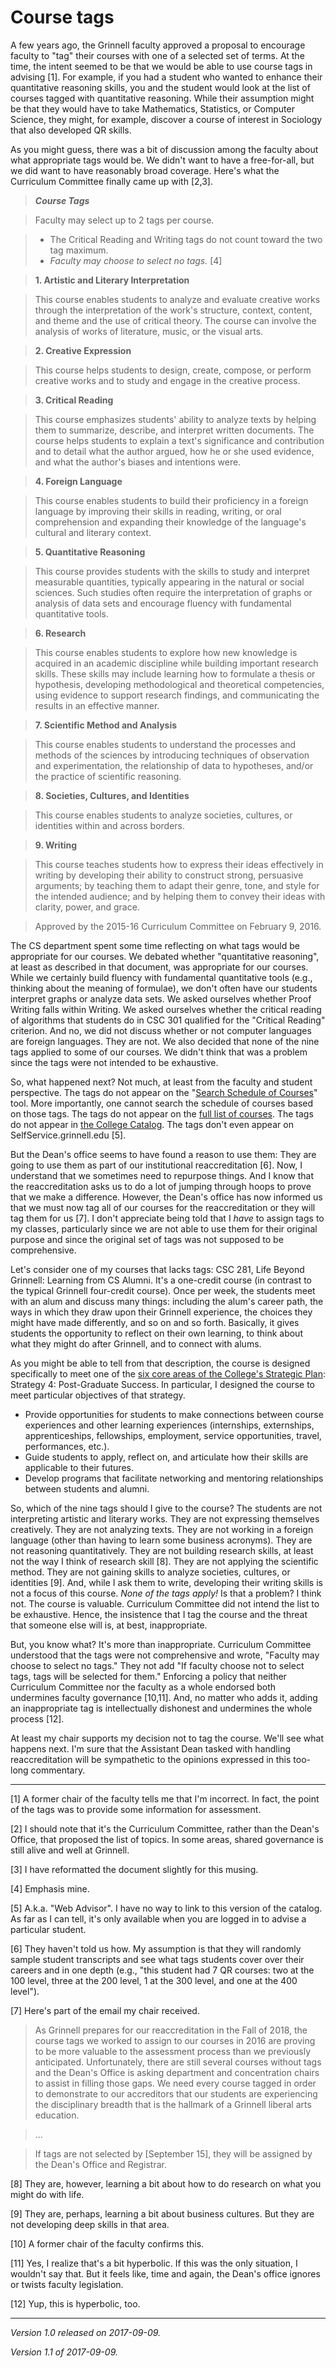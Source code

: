 Course tags
===========

A few years ago, the Grinnell faculty approved a proposal to encourage
faculty to "tag" their courses with one of a selected set of terms.
At the time, the intent seemed to be that we would be able to use
course tags in advising [1].  For example, if you had a student who wanted
to enhance their quantitative reasoning skills, you and the student
would look at the list of courses tagged with quantitative reasoning.
While their assumption might be that they would have to take Mathematics,
Statistics, or Computer Science, they might, for example, discover a
course of interest in Sociology that also developed QR skills.

As you might guess, there was a bit of discussion among the faculty about
what appropriate tags would be.  We didn't want to have a free-for-all,
but we did want to have reasonably broad coverage.  Here's what the
Curriculum Committee finally came up with [2,3].

> **_Course Tags_**

> Faculty may select up to 2 tags per course.

> * The Critical Reading and Writing tags do not count toward the two tag maximum. 
> * *Faculty may choose to select no tags.* [4]

> **1. Artistic and Literary Interpretation**

> This course enables students to analyze and evaluate creative works
through the interpretation of the work's structure, context, content,
and theme and the use of critical theory. The course can involve the
analysis of works of literature, music, or the visual arts.

> **2. Creative Expression**

> This course helps students to design, create, compose, or perform creative works and to study and engage in the creative process.

> **3. Critical Reading**

> This course emphasizes students' ability to analyze texts by helping
them to summarize, describe, and interpret written documents. The course
helps students to explain a text's significance and contribution and
to detail what the author argued, how he or she used evidence, and what
the author's biases and intentions were.

> **4. Foreign Language**

> This course enables students to build their proficiency in a foreign language by improving their skills in reading, writing, or oral comprehension and expanding their knowledge of the language's cultural and literary context.

> **5. Quantitative Reasoning**

> This course provides students with the skills to study and interpret
measurable quantities, typically appearing in the natural or social
sciences. Such studies often require the interpretation of graphs or
analysis of data sets and encourage fluency with fundamental quantitative
tools.

> **6. Research**

> This course enables students to explore how new knowledge is acquired in
an academic discipline while building important research skills. These
skills may include learning how to formulate a thesis or hypothesis,
developing methodological and theoretical competencies, using evidence
to support research findings, and communicating the results in an
effective manner.

> **7. Scientific Method and Analysis**
        
> This course enables students to understand the processes and methods of the sciences by introducing techniques of observation and experimentation, the relationship of data to hypotheses, and/or the practice of scientific reasoning.

> **8. Societies, Cultures, and Identities**

> This course enables students to analyze societies, cultures, or identities within and across borders.

> **9. Writing**

> This course teaches students how to express their ideas effectively
in writing by developing their ability to construct strong, persuasive
arguments; by teaching them to adapt their genre, tone, and style for
the intended audience; and by helping them to convey their ideas with
clarity, power, and grace.

> Approved by the 2015-16 Curriculum Committee on February 9, 2016.

The CS department spent some time reflecting on what tags would be 
appropriate for our courses.  We debated whether "quantitative
reasoning", at least as described in that document, was appropriate
for our courses.  While we certainly build fluency with fundamental
quantitative tools (e.g., thinking about the meaning of formulae),
we don't often have our students interpret graphs or analyze data sets.
We asked ourselves whether Proof Writing falls within Writing.  We
asked ourselves whether the critical reading of algorithms that
students do in CSC 301 qualified for the "Critical Reading" criterion.
And no, we did not discuss whether or not computer languages are
foreign languages.  They are not.  We also decided that none of the
nine tags applied to some of our courses.  We didn't think that was a
problem since the tags were not intended to be exhaustive.

So, what happened next?  Not much, at least from the faculty and student
perspective.  The tags do not appear on the "[Search Schedule of
Courses](https://wa3.grinnell.edu/WAPRFA/WebAdvisor?type=P&pid=ST-X3WSEI)"
tool.  More importantly, one cannot search the schedule of courses
based on those tags.  The tags do not appear on the [full list of
courses](https://itwebapps.grinnell.edu/DotNet/CourseOffering/).  The tags
do not appear in [the College Catalog](https://catalog.grinnell.edu/).
The tags don't even appear on SelfService.grinnell.edu [5].

But the Dean's office seems to have found a reason to use them: They are
going to use them as part of our institutional reaccreditation [6].  Now,
I understand that we sometimes need to repurpose things.  And I know that
the reaccreditation asks us to do a lot of jumping through hoops to prove
that we make a difference.  However, the Dean's office has now informed us
that we must now tag all of our courses for the reaccreditation or they
will tag them for us [7].  I don't appreciate being told that I *have*
to assign tags to my classes, particularly since we are not able to use
them for their original purpose and since the original set of tags was
not supposed to be comprehensive.

Let's consider one of my courses that lacks tags: CSC 281, Life
Beyond Grinnell: Learning from CS Alumni.  It's a one-credit course
(in contrast to the typical Grinnell four-credit course).  Once per
week, the students meet with an alum and discuss many things: including
the alum's career path, the ways in which they draw upon their Grinnell
experience, the choices they might have made differently, and so on and
so forth.  Basically, it gives students the opportunity to reflect on
their own learning, to think about what they might do after Grinnell,
and to connect with alums.

As you might be able to tell from that description, the course is designed
specifically to meet one of the [six core areas of the College's Strategic
Plan](https://www.grinnell.edu/about/strategic-plan/directions): Strategy
4: Post-Graduate Success.  In particular, I designed the course to meet
particular objectives of that strategy.

* Provide opportunities for students to make connections between course 
  experiences and other learning experiences (internships, externships, 
  apprenticeships, fellowships, employment, service opportunities, travel, 
  performances, etc.).
* Guide students to apply, reflect on, and articulate how their skills are 
  applicable to their futures.
* Develop programs that facilitate networking and mentoring relationships 
  between students and alumni.

So, which of the nine tags should I give to the course?  The students are
not interpreting artistic and literary works.  They are not expressing
themselves creatively.  They are not analyzing texts.  They are not
working in a foreign language (other than having to learn some business
acronyms).  They are not reasoning quantitatively.  They are not building
research skills, at least not the way I think of research skill [8].
They are not applying the scientific method.  They are not gaining skills
to analyze societies, cultures, or identities [9].  And, while I ask them
to write, developing their writing skills is not a focus of this course.
*None of the tags apply!*  Is that a problem?  I think not.  The course
is valuable.  Curriculum Committee did not intend the list to be exhaustive.
Hence, the insistence that I tag the course and the threat that someone
else will is, at best, inappropriate.

But, you know what?  It's more than inappropriate.  Curriculum Committee
understood that the tags were not comprehensive and wrote, "Faculty
may choose to select no tags."  They not add "If faculty choose not
to select tags, tags will be selected for them."  Enforcing a policy
that neither Curriculum Committee nor the faculty as a whole endorsed
both undermines faculty governance [10,11].  And, no matter who adds it,
adding an inappropriate tag is intellectually dishonest and undermines
the whole process [12].

At least my chair supports my decision not to tag the course.  We'll
see what happens next.  I'm sure that the Assistant Dean tasked with
handling reaccreditation will be sympathetic to the opinions
expressed in this too-long commentary.

---

[1] A former chair of the faculty tells me that I'm incorrect.  In fact,
the point of the tags was to provide some information for assessment.

[2] I should note that it's the Curriculum Committee, rather than the
Dean's Office, that proposed the list of topics.  In some areas, shared
governance is still alive and well at Grinnell.

[3] I have reformatted the document slightly for this musing.

[4] Emphasis mine.

[5] A.k.a. "Web Advisor".  I have no way to link to this version of
the catalog.  As far as I can tell, it's only available when you are
logged in to advise a particular student.

[6] They haven't told us how.  My assumption is that they will randomly
sample student transcripts and see what tags students cover over their
careers and in one depth (e.g., "this student had 7 QR courses: two at
the 100 level, three at the 200 level, 1 at the 300 level, and one at
the 400 level").

[7] Here's part of the email my chair received.

> As Grinnell prepares for our reaccreditation in the Fall of 2018,
the course tags we worked to assign to our courses in 2016 are proving
to be more valuable to the assessment process than we previously
anticipated. Unfortunately, there are still several courses without tags
and the Dean's Office is asking department and concentration chairs
to assist in filling those gaps. We need every course tagged in order
to demonstrate to our accreditors that our students are experiencing
the disciplinary breadth that is the hallmark of a Grinnell liberal
arts education.

> ...

> If tags are not selected by [September 15], they will be assigned by the Dean's Office and Registrar.

[8] They are, however, learning a bit about how to do research on what
you might do with life.

[9] They are, perhaps, learning a bit about business cultures.  But
they are not developing deep skills in that area.

[10] A former chair of the faculty confirms this.

[11] Yes, I realize that's a bit hyperbolic.  If this was the only situation,
I wouldn't say that.  But it feels like, time and again, the Dean's office
ignores or twists faculty legislation.

[12] Yup, this is hyperbolic, too.

---
*Version 1.0 released on 2017-09-09.*

*Version 1.1 of 2017-09-09.*

